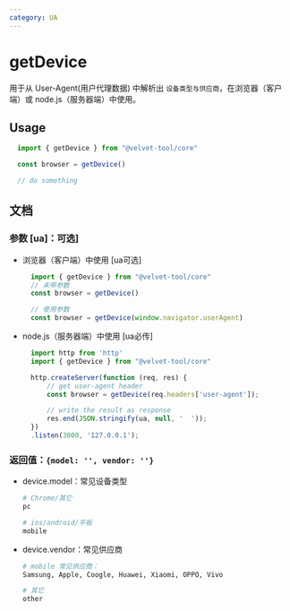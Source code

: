 ```yaml
---
category: UA
---
```


# getDevice
用于从 User-Agent(用户代理数据) 中解析出 `设备类型与供应商`，在浏览器（客户端）或 node.js（服务器端）中使用。

## Usage

``` ts
  import { getDevice } from "@velvet-tool/core"

  const browser = getDevice()

  // do something
```

## 文档

### 参数 [ua]：可选]
* 浏览器（客户端）中使用 [ua可选]
  ```ts
    import { getDevice } from "@velvet-tool/core"
    // 未带参数
    const browser = getDevice()

    // 使用参数
    const browser = getDevice(window.navigator.userAgent)
  ```

* node.js（服务器端）中使用 [ua必传]
  ```ts
    import http from 'http'
    import { getDevice } from "@velvet-tool/core"

    http.createServer(function (req, res) {
        // get user-agent header
        const browser = getDevice(req.headers['user-agent']);

        // write the result as response
        res.end(JSON.stringify(ua, null, '  '));
    })
    .listen(3000, '127.0.0.1');
  ```

### 返回值：`{model: '', vendor: ''}`
* device.model：常见设备类型 
  ```bash
  # Chrome/其它
  pc

  # ios/android/平板
  mobile
  ```
* device.vendor：常见供应商
  ```bash
  # mobile 常见供应商：
  Samsung, Apple, Coogle, Huawei, Xiaomi, OPPO, Vivo

  # 其它
  other
  ```